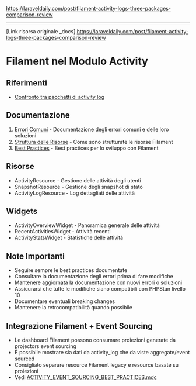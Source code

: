 https://laraveldaily.com/post/filament-activity-logs-three-packages-comparison-review

---

[Link risorsa originale _docs]
https://laraveldaily.com/post/filament-activity-logs-three-packages-comparison-review

# Filament nel Modulo Activity

## Riferimenti
- [Confronto tra pacchetti di activity log](https://laraveldaily.com/post/filament-activity-logs-three-packages-comparison-review)

## Documentazione

1. [Errori Comuni](filament-errors.md) - Documentazione degli errori comuni e delle loro soluzioni
2. [Struttura delle Risorse](structure.md#filament-resources) - Come sono strutturate le risorse Filament
3. [Best Practices](filament-errors.md#best-practices) - Best practices per lo sviluppo con Filament

## Risorse

- ActivityResource - Gestione delle attività degli utenti
- SnapshotResource - Gestione degli snapshot di stato
- ActivityLogResource - Log dettagliati delle attività

## Widgets

- ActivityOverviewWidget - Panoramica generale delle attività
- RecentActivitiesWidget - Attività recenti
- ActivityStatsWidget - Statistiche delle attività

## Note Importanti

- Seguire sempre le best practices documentate
- Consultare la documentazione degli errori prima di fare modifiche
- Mantenere aggiornata la documentazione con nuovi errori o soluzioni
- Assicurarsi che tutte le modifiche siano compatibili con PHPStan livello 10
- Documentare eventuali breaking changes
- Mantenere la retrocompatibilità quando possibile

## Integrazione Filament + Event Sourcing

- Le dashboard Filament possono consumare proiezioni generate da projectors event sourcing
- È possibile mostrare sia dati da activity_log che da viste aggregate/event sourced
- Consigliato separare resource Filament legacy e resource basate su proiezioni
- Vedi [ACTIVITY_EVENT_SOURCING_BEST_PRACTICES.mdc](../../.cursor/rules/ACTIVITY_EVENT_SOURCING_BEST_PRACTICES.mdc)
